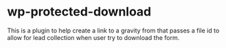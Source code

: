 wp-protected-download
=====================

This is a plugin to help create a link to a gravity from that passes a file id to allow for lead collection when user try to download the form.
